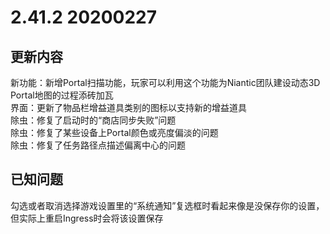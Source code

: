 # 2.41.2 20200227

## 更新内容

新功能：新增Portal扫描功能，玩家可以利用这个功能为Niantic团队建设动态3D Portal地图的过程添砖加瓦  
界面：更新了物品栏增益道具类别的图标以支持新的增益道具  
除虫：修复了启动时的“商店同步失败”问题  
除虫：修复了某些设备上Portal颜色或亮度偏淡的问题  
除虫：修复了任务路径点描述偏离中心的问题  

## 已知问题
勾选或者取消选择游戏设置里的“系统通知”复选框时看起来像是没保存你的设置，但实际上重启Ingress时会将该设置保存